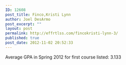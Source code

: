 ```yaml
---
ID: 12608
post_title: Finco,Kristi Lynn
author: Joel DesArmo
post_excerpt: ""
layout: post
permalink: http://effrtlss.com/fincokristi-lynn-3/
published: true
post_date: 2012-11-02 20:52:33
---
```

<p>Average GPA in Spring 2012 for first course listed: 3.133</p>